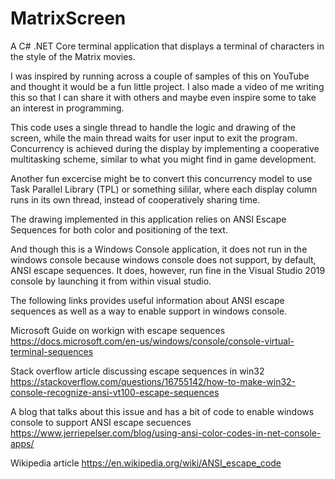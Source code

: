 # MatrixScreen
A C# .NET Core terminal application that displays a terminal of characters in the style of the Matrix movies.

I was inspired by running across a couple of samples of this on YouTube and thought it would be a fun little project.
I also made a video of me writing this so that I can share it with others and maybe even inspire some to take an
interest in programming.

This code uses a single thread to handle the logic and drawing of the screen, while the main thread waits for user
input to exit the program. Concurrency is achieved during the display by implementing a cooperative multitasking scheme,
similar to what you might find in game development.

Another fun excercise might be to convert this concurrency model to use Task Parallel Library (TPL) or something sililar,
where each display column runs in its own thread, instead of cooperatively sharing time.

The drawing implemented in this application relies on ANSI Escape Sequences for both color and positioning of the text.

And though this is a Windows Console application, it does not run in the windows console because windows console does
not support, by default, ANSI escape sequences. It does, however, run fine in the Visual Studio 2019 console by
launching it from within visual studio.

The following links provides useful information about ANSI escape sequences as well as a way to enable support
in windows console.


Microsoft Guide on workign with escape sequences
https://docs.microsoft.com/en-us/windows/console/console-virtual-terminal-sequences

Stack overflow article discussing escape sequences in win32
https://stackoverflow.com/questions/16755142/how-to-make-win32-console-recognize-ansi-vt100-escape-sequences

A blog that talks about this issue and has a bit of code to enable windows console to support ANSI escape secuences
https://www.jerriepelser.com/blog/using-ansi-color-codes-in-net-console-apps/

Wikipedia article
https://en.wikipedia.org/wiki/ANSI_escape_code
